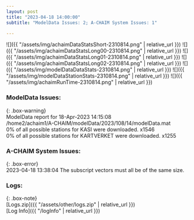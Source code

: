 ```yaml
---
layout: post
title: "2023-04-18 14:00:00"
subtitle: "ModelData Issues: 2; A-CHAIM System Issues: 1"

---
```


![]({{ "/assets/img/achaimDataStatsShort-2310814.png" | relative_url }})
![]({{ "/assets/img/achaimDataStatsLong00-2310814.png" | relative_url }})
![]({{ "/assets/img/achaimDataStatsLong01-2310814.png" | relative_url }})
![]({{ "/assets/img/achaimDataStatsLong02-2310814.png" | relative_url }})
![]({{ "/assets/img/modelDataDataStats-2310814.png" | relative_url }})
![]({{ "/assets/img/modelDataStationStats-2310814.png" | relative_url }})
![]({{ "/assets/img/achaimRunTime-2310814.png" | relative_url }})


### ModelData Issues:  
  
{: .box-warning}  
 ModelData report for 18-Apr-2023 14:15:08   
 /home2/achaim1/A-CHAIM/modelData/2023/108/14/modelData.mat   
 0% of all possible stations for KASI were downloaded. x1546   
 0% of all possible stations for KARTVERKET were downloaded. x1255   
  
### A-CHAIM System Issues:  
  
{: .box-error}  
2023-04-18 13:38:04 The subscript vectors must all be of the same size.  

### Logs:  
  
{: .box-note}  
[Logs.zip]({{ "/assets/other/logs.zip" | relative_url }})  
[Log Info]({{ "/logInfo" | relative_url }})  
